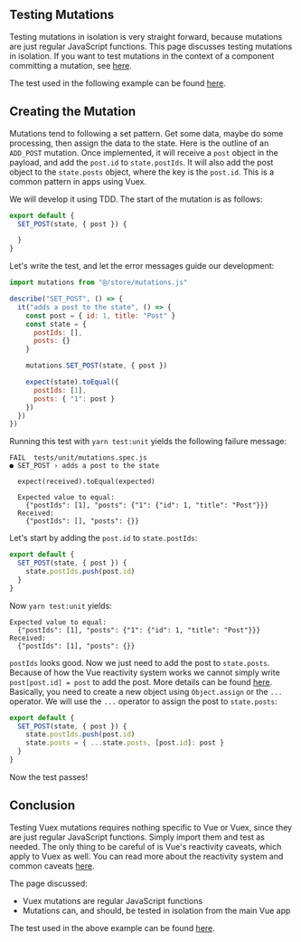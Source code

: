 ## Testing Mutations

Testing mutations in isolation is very straight forward, because mutations are just regular JavaScript functions. This page discusses testing mutations in isolation. If you want to test mutations in the context of a component committing a mutation, see [here](https://lmiller1990.github.io/vue-testing-handbook/vuex-in-components-mutations-and-actions.html).

The test used in the following example can be found [here](https://github.com/lmiller1990/vue-testing-handbook/blob/master/demo-app/tests/unit/mutations.spec.js).

## Creating the Mutation

Mutations tend to following a set pattern. Get some data, maybe do some processing, then assign the data to the state. Here is the outline of an `ADD_POST` mutation. Once implemented, it will receive a `post` object in the payload, and add the `post.id` to `state.postIds`. It will also add the post object to the `state.posts` object, where the key is the `post.id`. This is a common pattern in apps using Vuex.

We will develop it using TDD. The start of the mutation is as follows:

```js
export default {
  SET_POST(state, { post }) {

  }
}
```

Let's write the test, and let the error messages guide our development:

```js
import mutations from "@/store/mutations.js"

describe("SET_POST", () => {
  it("adds a post to the state", () => {
    const post = { id: 1, title: "Post" }
    const state = {
      postIds: [],
      posts: {}
    }

    mutations.SET_POST(state, { post })

    expect(state).toEqual({
      postIds: [1],
      posts: { "1": post }
    })
  })
})
```

Running this test with `yarn test:unit` yields the following failure message:

```
FAIL  tests/unit/mutations.spec.js
● SET_POST › adds a post to the state

  expect(received).toEqual(expected)

  Expected value to equal:
    {"postIds": [1], "posts": {"1": {"id": 1, "title": "Post"}}}
  Received:
    {"postIds": [], "posts": {}}
```

Let's start by adding the `post.id` to `state.postIds`:

```js
export default {
  SET_POST(state, { post }) {
    state.postIds.push(post.id)
  }
}
```

Now `yarn test:unit` yields:

```
Expected value to equal:
  {"postIds": [1], "posts": {"1": {"id": 1, "title": "Post"}}}
Received:
  {"postIds": [1], "posts": {}}
```

`postIds` looks good. Now we just need to add the post to `state.posts`. Because of how the Vue reactivity system works we cannot simply write `post[post.id] = post` to add the post. More details can be found [here](https://vuejs.org/v2/guide/reactivity.html#Change-Detection-Caveats). Basically, you need to create a new object using `Object.assign` or the `...` operator. We will use the `...` operator to assign the post to `state.posts`:

```js
export default {
  SET_POST(state, { post }) {
    state.postIds.push(post.id)
    state.posts = { ...state.posts, [post.id]: post }
  }
}
```

Now the test passes!

## Conclusion

Testing Vuex mutations requires nothing specific to Vue or Vuex, since they are just regular JavaScript functions. Simply import them and test as needed. The only thing to be careful of is Vue's reactivity caveats, which apply to Vuex as well. You can read more about the reactivity system and common caveats [here](https://vuejs.org/v2/guide/reactivity.html#Change-Detection-Caveats).

The page discussed:

- Vuex mutations are regular JavaScript functions
- Mutations can, and should, be tested in isolation from the main Vue app

The test used in the above example can be found [here](https://github.com/lmiller1990/vue-testing-handbook/blob/master/demo-app/tests/unit/mutations.spec.js).
